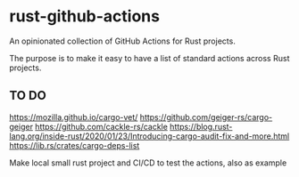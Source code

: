 # rust-github-actions

An opinionated collection of GitHub Actions for Rust projects.

The purpose is to make it easy to have a list of standard actions across Rust projects.

## TO DO

https://mozilla.github.io/cargo-vet/
https://github.com/geiger-rs/cargo-geiger
https://github.com/cackle-rs/cackle
https://blog.rust-lang.org/inside-rust/2020/01/23/Introducing-cargo-audit-fix-and-more.html
https://lib.rs/crates/cargo-deps-list

Make local small rust project and CI/CD to test the actions, also as example
